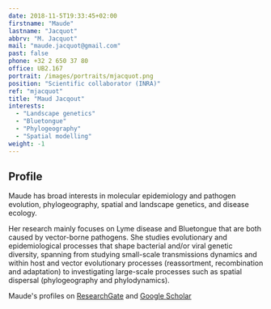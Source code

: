 ```yaml
---
date: 2018-11-5T19:33:45+02:00
firstname: "Maude"
lastname: "Jacquot"
abbrv: "M. Jacquot"
mail: "maude.jacquot@gmail.com"
past: false
phone: +32 2 650 37 80
office: UB2.167
portrait: /images/portraits/mjacquot.png
position: "Scientific collaborator (INRA)"
ref: "mjacquot"
title: "Maud Jacqout"
interests:
  - "Landscape genetics"
  - "Bluetongue"
  - "Phylogeography"
  - "Spatial modelling"
weight: -1
---
```


## Profile
Maude has broad interests in molecular epidemiology and pathogen evolution, phylogeography, spatial and landscape genetics, and disease ecology. 

Her research mainly focuses on Lyme disease and Bluetongue that are both caused by vector-borne pathogens. She studies evolutionary and epidemiological processes that shape bacterial and/or viral genetic diversity, spanning from studying small-scale transmissions dynamics and within host and vector evolutionary processes (reassortment, recombination and adaptation) to investigating large-scale processes such as spatial dispersal (phylogeography and phylodynamics).

Maude's profiles on [ResearchGate](https://www.researchgate.net/profile/Maude_Jacquot) and [Google Scholar](https://scholar.google.fr/citations?user=YgAXmPkAAAAJ&hl=en)
